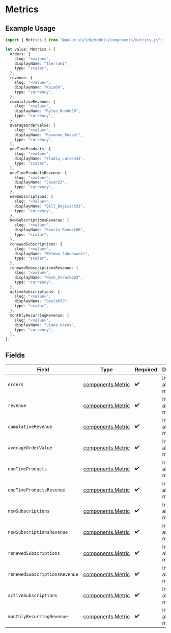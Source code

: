 # Metrics

## Example Usage

```typescript
import { Metrics } from "@polar-sh/sdk/models/components/metrics.js";

let value: Metrics = {
  orders: {
    slug: "<value>",
    displayName: "Tierra61",
    type: "scalar",
  },
  revenue: {
    slug: "<value>",
    displayName: "Kaia69",
    type: "currency",
  },
  cumulativeRevenue: {
    slug: "<value>",
    displayName: "Rylee_Kunde58",
    type: "currency",
  },
  averageOrderValue: {
    slug: "<value>",
    displayName: "Rosanna_Russel",
    type: "currency",
  },
  oneTimeProducts: {
    slug: "<value>",
    displayName: "Eladio_Larson41",
    type: "scalar",
  },
  oneTimeProductsRevenue: {
    slug: "<value>",
    displayName: "Jason23",
    type: "currency",
  },
  newSubscriptions: {
    slug: "<value>",
    displayName: "Bill_Bogisich33",
    type: "currency",
  },
  newSubscriptionsRevenue: {
    slug: "<value>",
    displayName: "Bonita_Renner88",
    type: "scalar",
  },
  renewedSubscriptions: {
    slug: "<value>",
    displayName: "Weldon_Jakubowski",
    type: "scalar",
  },
  renewedSubscriptionsRevenue: {
    slug: "<value>",
    displayName: "Nash_Stracke93",
    type: "currency",
  },
  activeSubscriptions: {
    slug: "<value>",
    displayName: "Beulah70",
    type: "scalar",
  },
  monthlyRecurringRevenue: {
    slug: "<value>",
    displayName: "Liana.Hayes",
    type: "currency",
  },
};
```

## Fields

| Field                                                  | Type                                                   | Required                                               | Description                                            |
| ------------------------------------------------------ | ------------------------------------------------------ | ------------------------------------------------------ | ------------------------------------------------------ |
| `orders`                                               | [components.Metric](../../models/components/metric.md) | :heavy_check_mark:                                     | Information about a metric.                            |
| `revenue`                                              | [components.Metric](../../models/components/metric.md) | :heavy_check_mark:                                     | Information about a metric.                            |
| `cumulativeRevenue`                                    | [components.Metric](../../models/components/metric.md) | :heavy_check_mark:                                     | Information about a metric.                            |
| `averageOrderValue`                                    | [components.Metric](../../models/components/metric.md) | :heavy_check_mark:                                     | Information about a metric.                            |
| `oneTimeProducts`                                      | [components.Metric](../../models/components/metric.md) | :heavy_check_mark:                                     | Information about a metric.                            |
| `oneTimeProductsRevenue`                               | [components.Metric](../../models/components/metric.md) | :heavy_check_mark:                                     | Information about a metric.                            |
| `newSubscriptions`                                     | [components.Metric](../../models/components/metric.md) | :heavy_check_mark:                                     | Information about a metric.                            |
| `newSubscriptionsRevenue`                              | [components.Metric](../../models/components/metric.md) | :heavy_check_mark:                                     | Information about a metric.                            |
| `renewedSubscriptions`                                 | [components.Metric](../../models/components/metric.md) | :heavy_check_mark:                                     | Information about a metric.                            |
| `renewedSubscriptionsRevenue`                          | [components.Metric](../../models/components/metric.md) | :heavy_check_mark:                                     | Information about a metric.                            |
| `activeSubscriptions`                                  | [components.Metric](../../models/components/metric.md) | :heavy_check_mark:                                     | Information about a metric.                            |
| `monthlyRecurringRevenue`                              | [components.Metric](../../models/components/metric.md) | :heavy_check_mark:                                     | Information about a metric.                            |